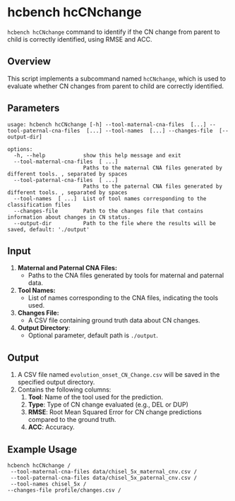 # hcbench hcCNchange

`hcbench hcCNchange` command to identify if the CN change from parent to child is correctly identified, using RMSE and ACC.


## Overview

This script implements a subcommand named `hcCNchange`, which is used to evaluate whether CN changes from parent to child are correctly identified. 

## Parameters
```shell
usage: hcbench hcCNchange [-h] --tool-maternal-cna-files  [...] --tool-paternal-cna-files  [...] --tool-names  [...] --changes-file  [--output-dir]

options:
  -h, --help            show this help message and exit
  --tool-maternal-cna-files  [ ...]
                        Paths to the maternal CNA files generated by different tools. , separated by spaces
  --tool-paternal-cna-files  [ ...]
                        Paths to the paternal CNA files generated by different tools. , separated by spaces
  --tool-names  [ ...]  List of tool names corresponding to the classification files
  --changes-file        Path to the changes file that contains information about changes in CN status.
  --output-dir          Path to the file where the results will be saved, default: './output'
```


## Input

1. **Maternal and Paternal CNA Files:**
   - Paths to the CNA files generated by tools for maternal and paternal data.
2. **Tool Names:**
   - List of names corresponding to the CNA files, indicating the tools used.
3. **Changes File:**
   - A CSV file containing ground truth data about CN changes.
4. **Output Directory**:
   - Optional parameter, default path is `./output`.


## Output

1. A CSV file named `evolution_onset_CN_Change.csv` will be saved in the specified output directory.
2. Contains the following columns:
    1. **Tool**: Name of the tool used for the prediction.
    2. **Type**: Type of CN change evaluated (e.g., DEL or DUP)
    3. **RMSE**: Root Mean Squared Error for CN change predictions compared to the ground truth.
    4. **ACC**: Accuracy.


## Example Usage

```shell
hcbench hcCNchange /
 --tool-maternal-cna-files data/chisel_5x_maternal_cnv.csv /
 --tool-paternal-cna-files data/chisel_5x_paternal_cnv.csv /
 --tool-names chisel_5x /                                                                                                        --changes-file profile/changes.csv /

```